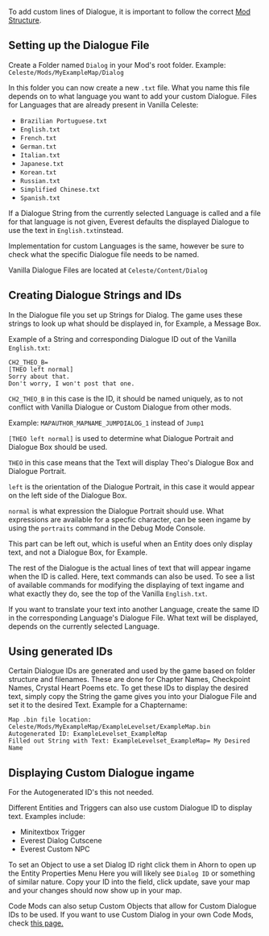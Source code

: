 To add custom lines of Dialogue, it is important to follow the correct [Mod Structure](https://github.com/EverestAPI/Resources/wiki/Mod-Structure#mod-structure).

## Setting up the Dialogue File

Create a Folder named `Dialog` in your Mod's root folder. Example: `Celeste/Mods/MyExampleMap/Dialog`

In this folder you can now create a new `.txt` file. What you name this file depends on to what language you want to add your custom Dialogue. Files for Languages that are already present in Vanilla Celeste:
* `Brazilian Portuguese.txt`
* `English.txt`
* `French.txt`
* `German.txt`
* `Italian.txt`
* `Japanese.txt`
* `Korean.txt`
* `Russian.txt`
* `Simplified Chinese.txt`
* `Spanish.txt`

If a Dialogue String from the currently selected Language is called and a file for that language is not given, Everest defaults the displayed Dialogue to use the text in `English.txt`instead. 

Implementation for custom Languages is the same, however be sure to check what the specific Dialogue file needs to be named.

Vanilla Dialogue Files are located at `Celeste/Content/Dialog`

## Creating Dialogue Strings and IDs

In the Dialogue file you set up Strings for Dialog. The game uses these strings to look up what should be displayed in,
for Example, a Message Box.

Example of a String and corresponding Dialogue ID out of the Vanilla `English.txt`:
```
CH2_THEO_B=
[THEO left normal]
Sorry about that.
Don't worry, I won't post that one.
```
`CH2_THEO_B` in this case is the ID, it should be named uniquely, as to not conflict with Vanilla Dialogue or Custom Dialogue from other mods. 

Example: `MAPAUTHOR_MAPNAME_JUMPDIALOG_1` instead of `Jump1` 

`[THEO left normal]` is used to determine what Dialogue Portrait and Dialogue Box should be used. 

`THEO` in this case means that the Text will display Theo's Dialogue Box and Dialogue Portrait. 

`left` is the orientation of the Dialogue Portrait, in this case it would appear on the left side of the Dialogue Box.

`normal` is what expression the Dialogue Portrait should use. What expressions are available for a specfic character, can be seen ingame by using the `portraits` command in the Debug Mode Console.

This part can be left out, which is useful when an Entity does only display text, and not a Dialogue Box, for Example.

The rest of the Dialogue is the actual lines of text that will appear ingame when the ID is called. Here, text commands can also be used. To see a list of available commands for modifying the displaying of text ingame and what exactly they do, see the top of the Vanilla `English.txt`.

If you want to translate your text into another Language, create the same ID in the corresponding Language's Dialogue File. What text will be displayed, depends on the currently selected Language.

## Using generated IDs

Certain Dialogue IDs are generated and used by the game based on folder structure and filenames. These are done for Chapter Names, Checkpoint Names, Crystal Heart Poems etc. To get these IDs to display the desired text, simply copy the String the game gives you into your Dialogue File and set it to the desired Text.
Example for a Chaptername: 
```
Map .bin file location: Celeste/Mods/MyExampleMap/ExampleLevelset/ExampleMap.bin
Autogenerated ID: ExampleLevelset_ExampleMap
Filled out String with Text: ExampleLevelset_ExampleMap= My Desired Name
```

## Displaying Custom Dialogue ingame
For the Autogenerated ID's this not needed.

Different Entities and Triggers can also use custom Dialogue ID to display text.
Examples include:
* Minitextbox Trigger
* Everest Dialog Cutscene
* Everest Custom NPC

To set an Object to use a set Dialog ID right click them in Ahorn to open up the Entity Properties Menu
Here you will likely see `Dialog ID` or something of similar nature. Copy your ID into the field, click update, save your map and your changes should now show up in your map.

Code Mods can also setup Custom Objects that allow for Custom Dialogue IDs to be used.
If you want to use Custom Dialog in your own Code Mods, check [this page.](https://github.com/EverestAPI/Resources/wiki/Character-Dialogues)